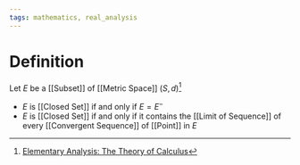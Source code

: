 ```yaml
---
tags: mathematics, real_analysis
---
```


# Definition

Let $E$ be a [[Subset]] of [[Metric Space]] $(S, d)$[^1]
- $E$ is [[Closed Set]] if and only if $E = E^-$
- $E$ is [[Closed Set]] if and only if it contains the [[Limit of Sequence]] of every [[Convergent Sequence]] of [[Point]] in $E$

[^1]: [Elementary Analysis: The Theory of Calculus](zotero://open-pdf/library/items/GUY2WR3V?page=100)